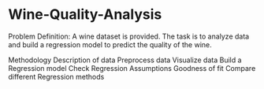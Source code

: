 # Wine-Quality-Analysis

Problem Definition:
A wine dataset is provided. The task is to analyze data and build a regression model to predict the quality of the wine.

Methodology
Description of data
Preprocess data
Visualize data
Build a Regression model
Check Regression Assumptions
Goodness of fit
Compare different Regression methods
